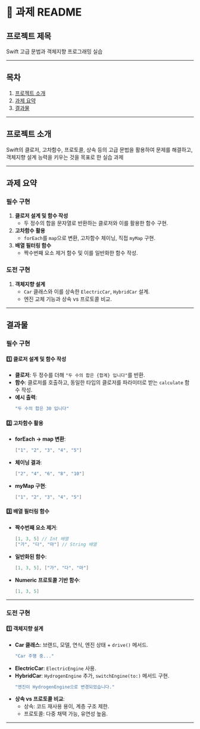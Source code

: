 
# 📘 **과제 README**

## **프로젝트 제목**
Swift 고급 문법과 객체지향 프로그래밍 실습

---

## **목차**
1. [프로젝트 소개](#프로젝트-소개)  
2. [과제 요약](#과제-요약)  
3. [결과물](#결과물)  

---

## **프로젝트 소개**
Swift의 클로저, 고차함수, 프로토콜, 상속 등의 고급 문법을 활용하여 문제를 해결하고, 객체지향 설계 능력을 키우는 것을 목표로 한 실습 과제

---

## **과제 요약**

### **필수 구현**
1. **클로저 설계 및 함수 작성**  
   - 두 정수의 합을 문자열로 반환하는 클로저와 이를 활용한 함수 구현.
2. **고차함수 활용**  
   - `forEach`를 `map`으로 변환, 고차함수 체이닝, 직접 `myMap` 구현.
3. **배열 필터링 함수**  
   - 짝수번째 요소 제거 함수 및 이를 일반화한 함수 작성.

### **도전 구현**
1. **객체지향 설계**  
   - `Car` 클래스와 이를 상속한 `ElectricCar`, `HybridCar` 설계.  
   - 엔진 교체 기능과 상속 vs 프로토콜 비교.

---

## **결과물**

### **필수 구현**

#### **1️⃣ 클로저 설계 및 함수 작성**
- **클로저**: 두 정수를 더해 `"두 수의 합은 {합계} 입니다"`를 반환.  
- **함수**: 클로저를 호출하고, 동일한 타입의 클로저를 파라미터로 받는 `calculate` 함수 작성.
- **예시 출력**:
  ```swift
  "두 수의 합은 30 입니다"
  ```

#### **2️⃣ 고차함수 활용**
- **forEach → map 변환**:
  ```swift
  ["1", "2", "3", "4", "5"]
  ```
- **체이닝 결과**:
  ```swift
  ["2", "4", "6", "8", "10"]
  ```
- **myMap 구현**:
  ```swift
  ["1", "2", "3", "4", "5"]
  ```

#### **3️⃣ 배열 필터링 함수**
- **짝수번째 요소 제거**:
  ```swift
  [1, 3, 5] // Int 배열
  ["가", "다", "마"] // String 배열
  ```
- **일반화된 함수**:
  ```swift
  [1, 3, 5], ["가", "다", "마"]
  ```
- **Numeric 프로토콜 기반 함수**:
  ```swift
  [1, 3, 5]
  ```

---

### **도전 구현**

#### **1️⃣ 객체지향 설계**
- **Car 클래스**: 브랜드, 모델, 연식, 엔진 상태 + `drive()` 메서드.  
  ```swift
  "Car 주행 중..."
  ```
- **ElectricCar**: `ElectricEngine` 사용.  
- **HybridCar**: `HydrogenEngine` 추가, `switchEngine(to:)` 메서드 구현.  
  ```swift
  "엔진이 HydrogenEngine으로 변경되었습니다."
  ```
- **상속 vs 프로토콜 비교**:
  - 상속: 코드 재사용 용이, 계층 구조 제한.  
  - 프로토콜: 다중 채택 가능, 유연성 높음.

---
